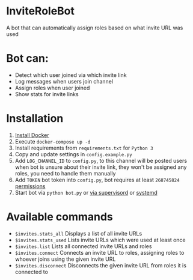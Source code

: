 # InviteRoleBot

A bot that can automatically assign roles based on what invite URL was used

# Bot can:
* Detect which user joined via which invite link
* Log messages when users join channel
* Assign roles when user joined
* Show stats for invite links

# Installation
1. [Install Docker](https://docs.docker.com/engine/install/ubuntu/)
2. Execute `docker-compose up -d`
2. Install requirements from `requirements.txt` for `Python 3`
3. Copy and update settings in `config.example.py`
4. Add `LOG_CHANNEL_ID` to `config.py`, to this channel will be posted users when bot is unsure about their invite link, they won't be assigned any roles, you need to handle them manually
5. Add `TOKEN` bot token into `config.py`, bot requires at least `268745824` [permissions](https://discord.com/developers/docs/topics/permissions)
4. Start bot via `python bot.py` or [via supervisord](http://supervisord.org/) or [systemd](https://es.wikipedia.org/wiki/Systemd)

# Available commands
* `$invites.stats_all` Displays a list of all invite URLs
* `$invites.stats_used` Lists invite URLs which were used at least once
* `$invites.list` Lists all connected invite URLs and roles
* `$invites.connect` Connects an invite URL to roles, assigning roles to whoever joins using the given invite URL
* `$invites.disconnect` Disconnects the given invite URL from roles it is connected to
